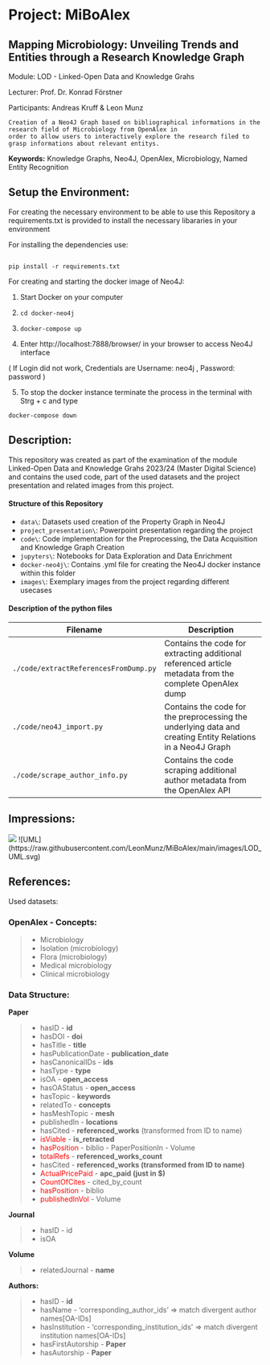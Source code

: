 # Project: MiBoAlex
## Mapping Microbiology: Unveiling Trends and Entities through a Research Knowledge Graph

Module: LOD - Linked-Open Data and Knowledge Grahs

Lecturer: Prof. Dr. Konrad Förstner

Participants: Andreas Kruff & Leon Munz

```
Creation of a Neo4J Graph based on bibliographical informations in the research field of Microbiology from OpenAlex in 
order to allow users to interactively explore the research filed to grasp informations about relevant entitys.
```

**Keywords:** Knowledge Graphs, Neo4J, OpenAlex, Microbiology, Named Entity Recognition

## Setup the Environment:

For creating the necessary environment to be able to use this Repository a requirements.txt is provided to install the necessary libararies in your environment

For installing the dependencies use:

```shell 

pip install -r requirements.txt

```

For creating and starting the docker image of Neo4J:

1. Start Docker on your computer
2. ```shell 
   cd docker-neo4j
   ``` 
3. ```shell
   docker-compose up
   ```
4. Enter http://localhost:7888/browser/ in your browser to access Neo4J interface
   
( If Login did not work,  Credentials are Username: neo4j , Password: password )

5. To stop the docker instance terminate the process in the terminal with Strg + c and type 
```shell
docker-compose down
```

## Description:

This repository was created as part of the examination of the module Linked-Open Data and Knowledge Grahs 2023/24 (Master Digital Science) and contains the used code, part of the used datasets and the project presentation and related images from this project.

#### Structure of this Repository
* `data\`: Datasets used creation of the Property Graph in Neo4J
* `project_presentation\`: Powerpoint presentation regarding the project
* `code\`: Code implementation for the Preprocessing, the Data Acquisition and Knowledge Graph Creation
* `jupyters\`: Notebooks for Data Exploration and Data Enrichment
* `docker-neo4j\`: Contains .yml file for creating the Neo4J docker instance within this folder 
* `images\`: Exemplary images from the project regarding different usecases

#### Description of the python files
| Filename                    | Description                                                                                                                                                         |
| --------------------------- | ------------------------------------------------------------------------------------------------------------------------------------------------------------------- |
| `./code/extractReferencesFromDump.py` | Contains the code for extracting additional referenced article metadata from the complete OpenAlex dump |
| `./code/neo4J_import.py` | Contains the code for the preprocessing the underlying data and creating Entity Relations in a Neo4J Graph |
| `./code/scrape_author_info.py` | Contains the code scraping additional author metadata from the OpenAlex API |


## Impressions:

<img src="https://raw.githubusercontent.com/LeonMunz/MiBoAlex/main/images/LOD_UML.svg">
![UML](https://raw.githubusercontent.com/LeonMunz/MiBoAlex/main/images/LOD_UML.svg)


## References:


Used datasets:











### OpenAlex - Concepts:
> - Microbiology
> - Isolation (microbiology)
> - Flora (microbiology)
> - Medical microbiology
> - Clinical microbiology


### Data Structure:
**Paper**
> 
> - hasID - **id**
> - hasDOI -  **doi**
> - hasTitle - **title**
> - hasPublicationDate - **publication_date**
> - hasCanonicalIDs - **ids**
> - hasType - **type**
> - isOA - **open_access**
> - hasOAStatus - **open_access**
> - hasTopic - **keywords**
> - relatedTo - **concepts**
> - hasMeshTopic - **mesh**
> - publishedIn - **locations**
> - hasCited - **referenced_works** (transformed from ID to name)
> - <span style="color:red;">isViable</span> - **is_retracted**
> - <span style="color:red;">hasPosition </span>- biblio - PaperPositionIn - Volume
> - <span style="color:red;">totalRefs </span>- **referenced_works_count**
> - hasCited - **referenced_works (transformed from ID to name)**
> - <span style="color:red;">ActualPricePaid</span> - **apc_paid (just in $)**
> - <span style="color:red;">CountOfCites</span> - cited_by_count
> - <span style="color:red;">hasPosition</span> - biblio
> - <span style="color:red;"> publishedInVol</span> -  Volume 


**Journal**
> - hasID - id
> - isOA

**Volume**
> - relatedJournal  - **name**


**Authors:** 
> - hasID - **id**
> - hasName - ‘corresponding_author_ids’ => match divergent author names[OA-IDs]
> - hasInstitution - ‘corresponding_institution_ids' => match divergent institution names[OA-IDs]
> - hasFirstAutorship - **Paper**
> - hasAutorship - **Paper**
